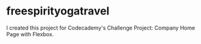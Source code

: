 # freespirityogatravel
I created this project for Codecademy's Challenge Project: Company Home Page with Flexbox. 
